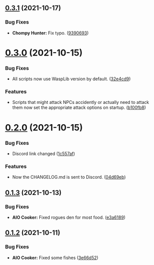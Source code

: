 ## [0.3.1](https://github.com/Torwent/FreeWaspBots/compare/v0.3.0...v0.3.1) (2021-10-17)


### Bug Fixes

* **Chompy Hunter:** Fix typo. ([9390693](https://github.com/Torwent/FreeWaspBots/commit/939069383294a250eb3817c52c725fdd9cfb0ea0))



# [0.3.0](https://github.com/Torwent/FreeWaspBots/compare/v0.2.0...v0.3.0) (2021-10-15)


### Bug Fixes

* All scripts now use WaspLib version by default. ([32e4cd9](https://github.com/Torwent/FreeWaspBots/commit/32e4cd98d8bf12b3e52fec1db544142a48edb577))


### Features

* Scripts that might attack NPCs accidently or actually need to attack them now set the appropriate attack options on startup. ([b100fb8](https://github.com/Torwent/FreeWaspBots/commit/b100fb8229f65f7bb4b702305d56c994c1ebdf33))



# [0.2.0](https://github.com/Torwent/FreeWaspBots/compare/v0.1.3...v0.2.0) (2021-10-15)


### Bug Fixes

* Discord link changed ([1c557af](https://github.com/Torwent/FreeWaspBots/commit/1c557afb9bcd392d8dabf707020770fd3f4bb166))


### Features

* Now the CHANGELOG.md is sent to Discord. ([04d69eb](https://github.com/Torwent/FreeWaspBots/commit/04d69ebde67c9e8bc7adc27e0e7021c53f7d0513))



## [0.1.3](https://github.com/Torwent/FreeWaspBots/compare/v0.1.2...v0.1.3) (2021-10-13)


### Bug Fixes

* **AIO Cooker:** Fixed rogues den for most food. ([e3a6189](https://github.com/Torwent/FreeWaspBots/commit/e3a6189964f138334c32d3cc3143a5e606f9e2a1))



## [0.1.2](https://github.com/Torwent/FreeWaspBots/compare/v0.1.1...v0.1.2) (2021-10-11)


### Bug Fixes

* **AIO Cooker:** Fixed some fishes ([3e66d52](https://github.com/Torwent/FreeWaspBots/commit/3e66d52bfb89de75de2fa7bbcf081b1fc41762b2))



